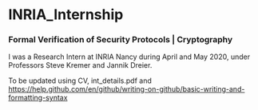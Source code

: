 # INRIA_Internship

### Formal Verification of Security Protocols | Cryptography
I was a Research Intern at INRIA Nancy during April and May 2020, under Professors Steve Kremer and Jannik Dreier.


To be updated using CV, int_details.pdf and https://help.github.com/en/github/writing-on-github/basic-writing-and-formatting-syntax

